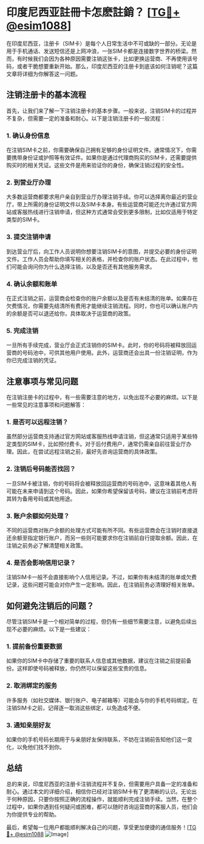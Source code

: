 # 印度尼西亚註冊卡怎麽註銷？ [[TG💪+ @esim1088](https://t.me/s/esim1088)]

在印度尼西亚，注册卡（SIM卡）是每个人日常生活中不可或缺的一部分。无论是用于手机通话、发送短信还是上网冲浪，一张SIM卡都是连接数字世界的桥梁。然而，有时候我们会因为各种原因需要注销这张卡，比如更换运营商、不再使用该号码，或者干脆想要重新开始。那么，印度尼西亚的注册卡到底该如何注销呢？这篇文章将详细为你解答这一问题。

## 注销注册卡的基本流程

首先，让我们来了解一下注销注册卡的基本步骤。一般来说，注销SIM卡的过程并不复杂，但需要一定的准备和耐心。以下是注销注册卡的一般流程：

### 1. 确认身份信息
在注销SIM卡之前，你需要确保自己拥有足够的身份证明文件。通常情况下，你需要携带身份证或护照等有效证件。如果你是通过代理商购买的SIM卡，还需要提供购买时的相关凭证。这些文件是用来验证你的身份，确保注销过程的安全性。

### 2. 到营业厅办理
大多数运营商都要求用户亲自到营业厅办理注销手续。你可以选择离你最近的营业厅，带上所需的身份证明文件以及SIM卡本身。有些运营商可能还允许通过官方网站或客服热线进行注销申请，但这种方式通常会受到更多限制，比如仅适用于特定类型的SIM卡。

### 3. 提交注销申请
到达营业厅后，向工作人员说明你想要注销SIM卡的意图，并提交必要的身份证明文件。工作人员会帮助你填写相关的表格，并检查你的账户状态。在此过程中，他们可能会询问你为什么选择注销，以及是否还有其他服务需求。

### 4. 确认余额和账单
在正式注销之前，运营商会检查你的账户余额以及是否有未结清的账单。如果存在欠费情况，你需要先结清所有费用才能继续注销流程。同时，你也可以确认账户内的余额是否可以退还给你，具体取决于运营商的政策。

### 5. 完成注销
一旦所有手续完成，营业厅会正式注销你的SIM卡。此时，你的号码将被释放回运营商的号码池中，可供其他用户使用。此外，运营商还会出具一份注销证明，作为你已完成注销的凭证。

## 注意事项与常见问题

在注销注册卡的过程中，有一些需要注意的地方，以免出现不必要的麻烦。以下是一些常见的注意事项和问题解答：

### 1. 是否可以远程注销？
虽然部分运营商支持通过官方网站或客服热线申请注销，但这通常只适用于某些特定类型的SIM卡，比如预付费卡。对于后付费用户，通常仍需亲自前往营业厅办理。因此，在尝试远程注销之前，最好先咨询运营商的具体政策。

### 2. 注销后号码能否找回？
一旦SIM卡被注销，你的号码将会被释放回运营商的号码池中，这意味着其他人有可能在未来申请到这个号码。因此，如果你希望保留该号码，建议在注销前考虑将其转为备用号码或其他用途。

### 3. 账户余额如何处理？
不同的运营商对账户余额的处理方式可能有所不同。有些运营商会在注销时直接退还余额至指定银行账户，而另一些则可能要求你在注销前自行提取余额。因此，在注销之前务必了解清楚相关政策。

### 4. 是否会影响信用记录？
注销SIM卡一般不会直接影响个人信用记录。不过，如果你有未结清的账单或欠费记录，这些问题可能会对你产生一定影响。因此，在注销前务必清理好相关账单。

## 如何避免注销后的问题？

尽管注销SIM卡是一个相对简单的过程，但仍有一些细节需要注意，以避免后续出现不必要的麻烦。以下是一些建议：

### 1. 提前备份重要数据
如果你的SIM卡中存储了重要的联系人信息或其他数据，建议在注销之前提前备份。这样即使号码被释放，你仍然可以保留这些宝贵的信息。

### 2. 取消绑定的服务
许多服务（如社交媒体、银行账户、电子邮箱等）可能会与你的手机号码绑定。在注销SIM卡之前，记得逐一取消这些绑定，以免造成不便。

### 3. 通知亲朋好友
如果你的手机号码长期用于与亲朋好友保持联系，不妨在注销前告知他们这一变化，以免他们找不到你。

## 总结

总的来说，印度尼西亚的注册卡注销流程并不复杂，但需要用户具备一定的准备和耐心。通过本文的详细介绍，相信你已经对注销SIM卡有了更清晰的认识。无论出于何种原因，只要你按照正确的流程操作，就能顺利完成注销手续。当然，在整个过程中，如果你遇到任何疑问或困难，都可以随时咨询运营商的客服人员，他们会为你提供专业的帮助。

最后，希望每一位用户都能顺利解决自己的问题，享受更加便捷的通信服务！[[TG💪+ @esim1088](https://t.me/s/esim1088) ![Image](https://i.postimg.cc/4NQfJmqS/Snipaste-2025-05-13-00-14-12.png)]